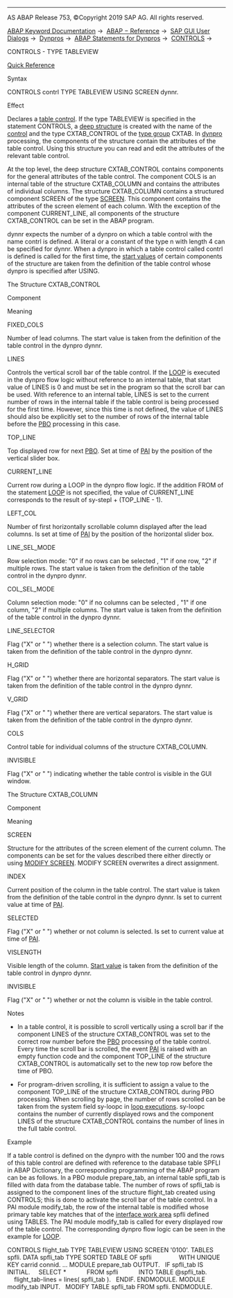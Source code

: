   

* * *

AS ABAP Release 753, ©Copyright 2019 SAP AG. All rights reserved.

[ABAP Keyword Documentation](https://help.sap.com/doc/abapdocu_753_index_htm/7.53/en-US/abenabap.htm) →  [ABAP − Reference](https://help.sap.com/doc/abapdocu_753_index_htm/7.53/en-US/abenabap_reference.htm) →  [SAP GUI User Dialogs](https://help.sap.com/doc/abapdocu_753_index_htm/7.53/en-US/abenabap_screens.htm) →  [Dynpros](https://help.sap.com/doc/abapdocu_753_index_htm/7.53/en-US/abenabap_dynpros.htm) →  [ABAP Statements for Dynpros](https://help.sap.com/doc/abapdocu_753_index_htm/7.53/en-US/abenabap_dynpros_abap_statements.htm) →  [CONTROLS](https://help.sap.com/doc/abapdocu_753_index_htm/7.53/en-US/abapcontrols.htm) → 

CONTROLS - TYPE TABLEVIEW

[Quick Reference](https://help.sap.com/doc/abapdocu_753_index_htm/7.53/en-US/abapcontrols_shortref.htm)

Syntax

CONTROLS contrl TYPE TABLEVIEW USING SCREEN dynnr.

Effect

Declares a [table control](https://help.sap.com/doc/abapdocu_753_index_htm/7.53/en-US/abentable_control_glosry.htm "Glossary Entry"). If the type TABLEVIEW is specified in the statement CONTROLS, a [deep structure](https://help.sap.com/doc/abapdocu_753_index_htm/7.53/en-US/abendeep_structure_glosry.htm "Glossary Entry") is created with the name of the [control](https://help.sap.com/doc/abapdocu_753_index_htm/7.53/en-US/abencontrol_glosry.htm "Glossary Entry") and the type CXTAB\_CONTROL of the [type group](https://help.sap.com/doc/abapdocu_753_index_htm/7.53/en-US/abentype_group_1_glosry.htm "Glossary Entry") CXTAB. In [dynpro](https://help.sap.com/doc/abapdocu_753_index_htm/7.53/en-US/abendynpro_glosry.htm "Glossary Entry") processing, the components of the structure contain the attributes of the table control. Using this structure you can read and edit the attributes of the relevant table control.

At the top level, the deep structure CXTAB\_CONTROL contains components for the general attributes of the table control. The component COLS is an internal table of the structure CXTAB\_COLUMN and contains the attributes of individual columns. The structure CXTAB\_COLUMN contains a structured component SCREEN of the type [SCREEN](https://help.sap.com/doc/abapdocu_753_index_htm/7.53/en-US/abenscreen.htm). This component contains the attributes of the screen element of each column. With the exception of the component CURRENT\_LINE, all components of the structure CXTAB\_CONTROL can be set in the ABAP program.

dynnr expects the number of a dynpro on which a table control with the name contrl is defined. A literal or a constant of the type n with length 4 can be specified for dynnr. When a dynpro in which a table control called contrl is defined is called for the first time, the [start values](https://help.sap.com/doc/abapdocu_753_index_htm/7.53/en-US/abenstart_value_glosry.htm "Glossary Entry") of certain components of the structure are taken from the definition of the table control whose dynpro is specified after USING.

The Structure CXTAB\_CONTROL

Component

Meaning

FIXED\_COLS

Number of lead columns. The start value is taken from the definition of the table control in the dynpro dynnr.

LINES

Controls the vertical scroll bar of the table control. If the [LOOP](https://help.sap.com/doc/abapdocu_753_index_htm/7.53/en-US/dynploop.htm) is executed in the dynpro flow logic without reference to an internal table, that start value of LINES is 0 and must be set in the program so that the scroll bar can be used. With reference to an internal table, LINES is set to the current number of rows in the internal table if the table control is being processed for the first time. However, since this time is not defined, the value of LINES should also be explicitly set to the number of rows of the internal table before the [PBO](https://help.sap.com/doc/abapdocu_753_index_htm/7.53/en-US/abenpbo_glosry.htm "Glossary Entry") processing in this case.

TOP\_LINE

Top displayed row for next [PBO](https://help.sap.com/doc/abapdocu_753_index_htm/7.53/en-US/abenpbo_glosry.htm "Glossary Entry"). Set at time of [PAI](https://help.sap.com/doc/abapdocu_753_index_htm/7.53/en-US/abenpai_glosry.htm "Glossary Entry") by the position of the vertical slider box.

CURRENT\_LINE

Current row during a LOOP in the dynpro flow logic. If the addition FROM of the statement [LOOP](https://help.sap.com/doc/abapdocu_753_index_htm/7.53/en-US/dynploop.htm) is not specified, the value of CURRENT\_LINE corresponds to the result of sy-stepl + (TOP\_LINE - 1).

LEFT\_COL

Number of first horizontally scrollable column displayed after the lead columns. Is set at time of [PAI](https://help.sap.com/doc/abapdocu_753_index_htm/7.53/en-US/abenpai_glosry.htm "Glossary Entry") by the position of the horizontal slider box.

LINE\_SEL\_MODE

Row selection mode: "0" if no rows can be selected , "1" if one row, "2" if multiple rows. The start value is taken from the definition of the table control in the dynpro dynnr.

COL\_SEL\_MODE

Column selection mode: "0" if no columns can be selected , "1" if one column, "2" if multiple columns. The start value is taken from the definition of the table control in the dynpro dynnr.

LINE\_SELECTOR

Flag ("X" or " ") whether there is a selection column. The start value is taken from the definition of the table control in the dynpro dynnr.

H\_GRID

Flag ("X" or " ") whether there are horizontal separators. The start value is taken from the definition of the table control in the dynpro dynnr.

V\_GRID

Flag ("X" or " ") whether there are vertical separators. The start value is taken from the definition of the table control in the dynpro dynnr.

COLS

Control table for individual columns of the structure CXTAB\_COLUMN.

INVISIBLE

Flag ("X" or " ") indicating whether the table control is visible in the GUI window.

The Structure CXTAB\_COLUMN

Component

Meaning

SCREEN

Structure for the attributes of the screen element of the current column. The components can be set for the values described there either directly or using [MODIFY SCREEN](https://help.sap.com/doc/abapdocu_753_index_htm/7.53/en-US/abapmodify_screen.htm). MODIFY SCREEN overwrites a direct assignment.

INDEX

Current position of the column in the table control. The start value is taken from the definition of the table control in the dynpro dynnr. Is set to current value at time of [PAI](https://help.sap.com/doc/abapdocu_753_index_htm/7.53/en-US/abenpai_glosry.htm "Glossary Entry").

SELECTED

Flag ("X" or " ") whether or not column is selected. Is set to current value at time of [PAI](https://help.sap.com/doc/abapdocu_753_index_htm/7.53/en-US/abenpai_glosry.htm "Glossary Entry").

VISLENGTH

Visible length of the column. [Start value](https://help.sap.com/doc/abapdocu_753_index_htm/7.53/en-US/abenstart_value_glosry.htm "Glossary Entry") is taken from the definition of the table control in dynpro dynnr.

INVISIBLE

Flag ("X" or " ") whether or not the column is visible in the table control.

Notes

-   In a table control, it is possible to scroll vertically using a scroll bar if the component LINES of the structure CXTAB\_CONTROL was set to the correct row number before the [PBO](https://help.sap.com/doc/abapdocu_753_index_htm/7.53/en-US/abenpbo_glosry.htm "Glossary Entry") processing of the table control. Every time the scroll bar is scrolled, the event [PAI](https://help.sap.com/doc/abapdocu_753_index_htm/7.53/en-US/abenpai_glosry.htm "Glossary Entry") is raised with an empty function code and the component TOP\_LINE of the structure CXTAB\_CONTROL is automatically set to the new top row before the time of PBO.
    
-   For program-driven scrolling, it is sufficient to assign a value to the component TOP\_LINE of the structure CXTAB\_CONTROL during PBO processing. When scrolling by page, the number of rows scrolled can be taken from the system field sy-loopc in [loop executions](https://help.sap.com/doc/abapdocu_753_index_htm/7.53/en-US/dynploop.htm). sy-loopc contains the number of currently displayed rows and the component LINES of the structure CXTAB\_CONTROL contains the number of lines in the full table control.
    

Example

If a table control is defined on the dynpro with the number 100 and the rows of this table control are defined with reference to the database table SPFLI in ABAP Dictionary, the corresponding programming of the ABAP program can be as follows. In a PBO module prepare\_tab, an internal table spfli\_tab is filled with data from the database table. The number of rows of spfli\_tab is assigned to the component lines of the structure flight\_tab created using CONTROLS; this is done to activate the scroll bar of the table control. In a PAI module modify\_tab, the row of the internal table is modified whose primary table key matches that of the [interface work area](https://help.sap.com/doc/abapdocu_753_index_htm/7.53/en-US/abeninterface_work_area_glosry.htm "Glossary Entry") spfli defined using TABLES. The PAI module modify\_tab is called for every displayed row of the table control. The corresponding dynpro flow logic can be seen in the example for [LOOP](https://help.sap.com/doc/abapdocu_753_index_htm/7.53/en-US/dynploop.htm).

CONTROLS flight\_tab TYPE TABLEVIEW USING SCREEN '0100'.
TABLES spfli.
DATA spfli\_tab TYPE SORTED TABLE OF spfli
               WITH UNIQUE KEY carrid connid.
...
MODULE prepare\_tab OUTPUT.
  IF spfli\_tab IS INITIAL.
    SELECT \*
           FROM spfli
           INTO TABLE @spfli\_tab.
    flight\_tab-lines = lines( spfli\_tab ).
  ENDIF.
ENDMODULE.
MODULE modify\_tab INPUT.
  MODIFY TABLE spfli\_tab FROM spfli.
ENDMODULE.
